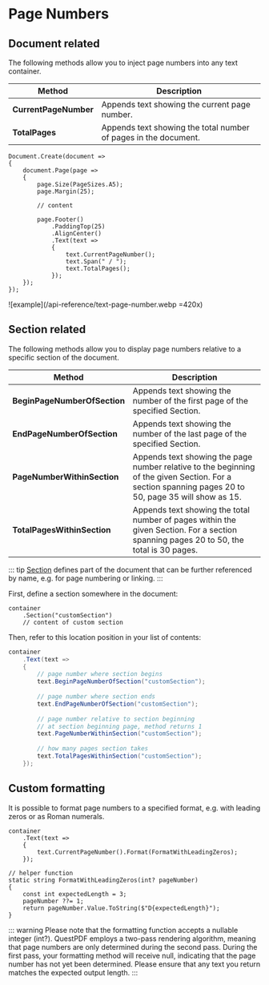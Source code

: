 # Page Numbers

## Document related

The following methods allow you to inject page numbers into any text container.

| Method                       | Description                                                                                                                                                                                      |
|------------------------------|--------------------------------------------------------------------------------------------------------------------------------------------------------------------------------------------------|
| **CurrentPageNumber**        | Appends text showing the current page number.                                                                                                                                                    |
| **TotalPages**               | Appends text showing the total number of pages in the document.                                                                                                                                  |

```c#{13-18}
Document.Create(document =>
{
    document.Page(page =>
    {
        page.Size(PageSizes.A5);
        page.Margin(25);

        // content
        
        page.Footer()
            .PaddingTop(25)
            .AlignCenter()
            .Text(text =>
            {
                text.CurrentPageNumber();
                text.Span(" / ");
                text.TotalPages();
            });
    });
});
```

![example](/api-reference/text-page-number.webp =420x)


## Section related

The following methods allow you to display page numbers relative to a specific section of the document.

| Method                       | Description                                                                                                                                                                                      |
|------------------------------|--------------------------------------------------------------------------------------------------------------------------------------------------------------------------------------------------|
| **BeginPageNumberOfSection** | Appends text showing the number of the first page of the specified <see cref="ElementExtensions.Section">Section</see>.                                                                          |
| **EndPageNumberOfSection**   | Appends text showing the number of the last page of the specified <see cref="ElementExtensions.Section">Section</see>.                                                                           |
| **PageNumberWithinSection**  | Appends text showing the page number relative to the beginning of the given <see cref="ElementExtensions.Section">Section</see>. For a section spanning pages 20 to 50, page 35 will show as 15. |
| **TotalPagesWithinSection**  | Appends text showing the total number of pages within the given <see cref="ElementExtensions.Section">Section</see>. For a section spanning pages 20 to 50, the total is 30 pages.               |

::: tip
[Section](/api-reference/section) defines part of the document that can be further referenced by name, e.g. for page numbering or linking.
:::

First, define a section somewhere in the document:

```c#{2}
container
    .Section("customSection")
    // content of custom section
```

Then, refer to this location position in your list of contents:

```c#
container
    .Text(text =>
    {
        // page number where section begins
        text.BeginPageNumberOfSection("customSection");
        
        // page number where section ends
        text.EndPageNumberOfSection("customSection");
        
        // page number relative to section beginning
        // at section beginning page, method returns 1
        text.PageNumberWithinSection("customSection");
        
        // how many pages section takes
        text.TotalPagesWithinSection("customSection");
    });
```

## Custom formatting

It is possible to format page numbers to a specified format, e.g. with leading zeros or as Roman numerals.

```c#{4}
container
    .Text(text =>
    {
        text.CurrentPageNumber().Format(FormatWithLeadingZeros);
    });

// helper function
static string FormatWithLeadingZeros(int? pageNumber)
{
    const int expectedLength = 3;
    pageNumber ??= 1;
    return pageNumber.Value.ToString($"D{expectedLength}");
}
```

::: warning
Please note that the formatting function accepts a nullable integer (int?). 
QuestPDF employs a two-pass rendering algorithm, meaning that page numbers are only determined during the second pass. 
During the first pass, your formatting method will receive null, indicating that the page number has not yet been determined. 
Please ensure that any text you return matches the expected output length.
:::